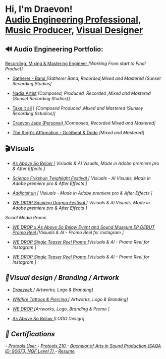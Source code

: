 <h1>Hi, I'm Draevon! <br/><a href="https://www.linkedin.com/in/draevon-jade-17142413b/">Audio Engineering Professional</a>, <a href="https://soundcloud.com/we-drop">Music Producer</a>, <a href="https://linktr.ee/kageidk">Visual Designer</a></h1>

<h2> 🔊 Audio Engineering Portfolio:</h2>
<a href="https://github.com/DraevonCreative/SunsetRecordingStudios">Recording, Mixing & Mastering Engineer </a> <em> [Working From start to Final Product]</em></p>

- <a href="https://drive.google.com/file/d/1eylX8JYLl7DSVYeujQKEjrabYbjZgo_o/view?usp=sharing">Gatherer - Band </a><em> [Gatherer Band, Recorded,Mixed and Mastered (Sunset Recording Studios]</em></p>
- <a href="https://drive.google.com/file/d/1rQ1UdmEcJKbOMCAXe9XUNWsC7oSg03GV/view?usp=sharing">Nadia Artist</a> <em>[Composed, Produced, Recorded ,Mixed and Mastered (Sunset Recording Studios)]</em></p>
- <a href="https://drive.google.com/file/d/1228d5w0vcgo29mR0KYZiVG3bM9AfuVnM/view?usp=drive_link">Take it all</a> [<em> [Composed Produced ,Mixed and Mastered (Sunsey Recording Sstudios)]</em></p>
- <a href="https://drive.google.com/file/d/1rQ1UdmEcJKbOMCAXe9XUNWsC7oSg03GV/view?usp=drive_link">Draevon Jade (Personal) </a><em> [Composed, Recorded Mixed and Mastered]</em></p>
- <a href="https://drive.google.com/file/d/1mYGfqv3B8v7b3GsHERadbQe1NrUDbyhT/view?usp=sharing">The King's Affirmation - Goldbeat & Dodo</a><em> [Mixed and Mastered]</em></p>



<h2> 🎬Visuals </h2>

- <em><a href="https://drive.google.com/file/d/1nCWzyWj3lvPqftq1UZrS3ySGOZprs5po/view?usp=sharing">As Above So Below </a><em> [ Visiuals & AI Visuals, Made in Adobe premiere pro & After Effects ]</em></p>
- <a href="https://drive.google.com/file/d/1DKlLoXy9pyDYjet8pjsgb5_fNf9DRhkE/view?usp=sharing">Science Frikshun Twighlight Festival </a><em> [ Visiuals - AI Visuals, Made in Adobe premiere pro & After Effects ]</em></p>
- <a href="https://drive.google.com/file/d/1KKlbG0Y-t_m0J4BgGUN9uYjamN18tOcW/view?usp=sharing">Addictshun </a><em> [ Visiuals - Made in Adobe premiere pro & After Effects ]</em></p>
- <a href="https://drive.google.com/file/d/12HyrNqmEFvoK8CK_3c4_we2S9ZoWiVpo/view?usp=sharing">WE DROP Smoking Dragon Festival  </a><em> [ Visiuals & AI Visuals, Made in Adobe premiere pro & After Effects ]</em></p>

Social Media Promo
- <a href="https://drive.google.com/file/d/1rYgVQYOauFEAu7iXcuhjw-3q_Yg1Cl5w/view?usp=sharing">WE DROP x As Above So Below Event and Sound Museum EP DEBUT Promo Reel </a><em>[Visiuals & AI - Promo Reel for Instagram ]</em></p>
- <a href="https://drive.google.com/file/d/1Y2vRX3qtXhL2ylyoGFYGd1kWNNuZXTXN/view?usp=sharing">WE DROP Single Teaser Reel Promo </a><em>[Visiuals & AI - Promo Reel for Instagram ]</em></p>
- <a href="https://drive.google.com/file/d/1T9yFSd1uynLcREIM-sXaLZrVxLE13N3u/view?usp=sharing">WE DROP Single Teaser Reel Promo </a><em>[Visiuals & AI - Promo Reel for Instagram ]</em></p>

<h2> 🎨Visual design / Branding / Artwork  </h2>

- <a href="https://drive.google.com/drive/folders/15lrHgjoiXvDYjqnZDt5L3zLo5_Am47GE?usp=sharing"> Draezeek </a><em>[ Artworks, Logo & Branding]</em></p>
- <a href="https://drive.google.com/drive/folders/1TyHjz_8LtMjDu7nHZt671UbEKA_2qSUV?usp=sharing"> Wildfire Tattoos & Piercing </a><em>[ Artworks, Logo & Branding]</em></p>
- <a href="https://drive.google.com/drive/folders/113C5RRV3rrEL8zMiqsSDVff3gXUVMDkA?usp=sharing"> WE DROP </a><em>[Artworks, Logo, Branding & Promo ]</em></p>
- <a href="https://drive.google.com/drive/folders/113C5RRV3rrEL8zMiqsSDVff3gXUVMDkA?usp=sharing"> As Above So Below </a><em>[LOGO Design]</em></p>




 <h2>📄 Certifications</h2>
 - <a href="http://training.digidesign.com/listings/listing_admin/user_cert4.cfm?id=4628667&courseid=222">Protools User </a>
 - <a href="http://training.digidesign.com/listings/listing_admin/user_cert4.cfm?id=4628667&courseid=230">Protools 210 </a>
  - <a href="https://allqs.saqa.org.za/showQualification.php?id=111823"> Bachelor of Arts in Sound Production (SAQA ID: 90673, NQF Level 7) </a>
 - <a href="https://drive.google.com/file/d/1rim09HdJs2VozL0DfIOuAuwGjnYLhmqY/view?usp=sharing">Resume </a>
<!--
**joshmadakor1/joshmadakor1** is a ✨ _special_ ✨ repository because its `README.md` (this file) appears on your GitHub profile.

Here are some ideas to get you started:

- 🔭 I’m currently working on ...
- 🌱 I’m currently learning ...
- 👯 I’m looking to collaborate on ...
- 🤔 I’m looking for help with ...
- 💬 Ask me about ...
- 📫 How to reach me: ...
- 😄 Pronouns: ...
- ⚡ Fun fact: ...
-->
